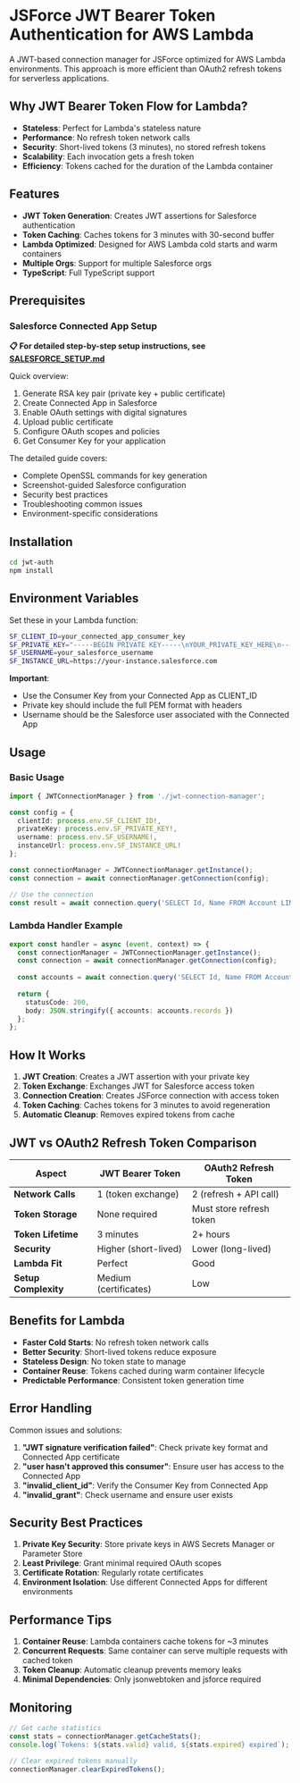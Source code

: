 # JSForce JWT Bearer Token Authentication for AWS Lambda

A JWT-based connection manager for JSForce optimized for AWS Lambda environments. This approach is more efficient than OAuth2 refresh tokens for serverless applications.

## Why JWT Bearer Token Flow for Lambda?

- **Stateless**: Perfect for Lambda's stateless nature
- **Performance**: No refresh token network calls
- **Security**: Short-lived tokens (3 minutes), no stored refresh tokens
- **Scalability**: Each invocation gets a fresh token
- **Efficiency**: Tokens cached for the duration of the Lambda container

## Features

- **JWT Token Generation**: Creates JWT assertions for Salesforce authentication
- **Token Caching**: Caches tokens for 3 minutes with 30-second buffer
- **Lambda Optimized**: Designed for AWS Lambda cold starts and warm containers
- **Multiple Orgs**: Support for multiple Salesforce orgs
- **TypeScript**: Full TypeScript support

## Prerequisites

### Salesforce Connected App Setup

**📋 For detailed step-by-step setup instructions, see [SALESFORCE_SETUP.md](./SALESFORCE_SETUP.md)**

Quick overview:
1. Generate RSA key pair (private key + public certificate)
2. Create Connected App in Salesforce
3. Enable OAuth settings with digital signatures
4. Upload public certificate
5. Configure OAuth scopes and policies
6. Get Consumer Key for your application

The detailed guide covers:
- Complete OpenSSL commands for key generation
- Screenshot-guided Salesforce configuration
- Security best practices
- Troubleshooting common issues
- Environment-specific considerations

## Installation

```bash
cd jwt-auth
npm install
```

## Environment Variables

Set these in your Lambda function:

```bash
SF_CLIENT_ID=your_connected_app_consumer_key
SF_PRIVATE_KEY="-----BEGIN PRIVATE KEY-----\nYOUR_PRIVATE_KEY_HERE\n-----END PRIVATE KEY-----"
SF_USERNAME=your_salesforce_username
SF_INSTANCE_URL=https://your-instance.salesforce.com
```

**Important**: 
- Use the Consumer Key from your Connected App as CLIENT_ID
- Private key should include the full PEM format with headers
- Username should be the Salesforce user associated with the Connected App

## Usage

### Basic Usage

```typescript
import { JWTConnectionManager } from './jwt-connection-manager';

const config = {
  clientId: process.env.SF_CLIENT_ID!,
  privateKey: process.env.SF_PRIVATE_KEY!,
  username: process.env.SF_USERNAME!,
  instanceUrl: process.env.SF_INSTANCE_URL!
};

const connectionManager = JWTConnectionManager.getInstance();
const connection = await connectionManager.getConnection(config);

// Use the connection
const result = await connection.query('SELECT Id, Name FROM Account LIMIT 10');
```

### Lambda Handler Example

```typescript
export const handler = async (event, context) => {
  const connectionManager = JWTConnectionManager.getInstance();
  const connection = await connectionManager.getConnection(config);
  
  const accounts = await connection.query('SELECT Id, Name FROM Account LIMIT 5');
  
  return {
    statusCode: 200,
    body: JSON.stringify({ accounts: accounts.records })
  };
};
```

## How It Works

1. **JWT Creation**: Creates a JWT assertion with your private key
2. **Token Exchange**: Exchanges JWT for Salesforce access token
3. **Connection Creation**: Creates JSForce connection with access token
4. **Token Caching**: Caches tokens for 3 minutes to avoid regeneration
5. **Automatic Cleanup**: Removes expired tokens from cache

## JWT vs OAuth2 Refresh Token Comparison

| Aspect | JWT Bearer Token | OAuth2 Refresh Token |
|--------|------------------|---------------------|
| **Network Calls** | 1 (token exchange) | 2 (refresh + API call) |
| **Token Storage** | None required | Must store refresh token |
| **Token Lifetime** | 3 minutes | 2+ hours |
| **Security** | Higher (short-lived) | Lower (long-lived) |
| **Lambda Fit** | Perfect | Good |
| **Setup Complexity** | Medium (certificates) | Low |

## Benefits for Lambda

- **Faster Cold Starts**: No refresh token network calls
- **Better Security**: Short-lived tokens reduce exposure
- **Stateless Design**: No token state to manage
- **Container Reuse**: Tokens cached during warm container lifecycle
- **Predictable Performance**: Consistent token generation time

## Error Handling

Common issues and solutions:

1. **"JWT signature verification failed"**: Check private key format and Connected App certificate
2. **"user hasn't approved this consumer"**: Ensure user has access to the Connected App
3. **"invalid_client_id"**: Verify the Consumer Key from Connected App
4. **"invalid_grant"**: Check username and ensure user exists

## Security Best Practices

1. **Private Key Security**: Store private keys in AWS Secrets Manager or Parameter Store
2. **Least Privilege**: Grant minimal required OAuth scopes
3. **Certificate Rotation**: Regularly rotate certificates
4. **Environment Isolation**: Use different Connected Apps for different environments

## Performance Tips

1. **Container Reuse**: Lambda containers cache tokens for ~3 minutes
2. **Concurrent Requests**: Same container can serve multiple requests with cached token
3. **Token Cleanup**: Automatic cleanup prevents memory leaks
4. **Minimal Dependencies**: Only jsonwebtoken and jsforce required

## Monitoring

```typescript
// Get cache statistics
const stats = connectionManager.getCacheStats();
console.log(`Tokens: ${stats.valid} valid, ${stats.expired} expired`);

// Clear expired tokens manually
connectionManager.clearExpiredTokens();
```